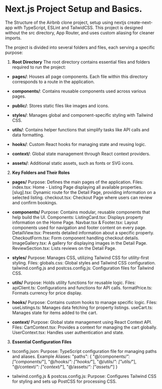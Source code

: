 # Next.js Project Setup and Basics.

The Structure of the Airbnb clone project, setup using nextjs create-next-app with TypeScript, ESLint and TailwidCSS. This project is designed without the src directory, App Router, and uses custom aliasing for cleaner imports.

The project is divided into several folders and files, each serving a specific purpose:

1. **Root Directory**
   The root directory contains essential files and folders required to run the project:

- **pages/**: Houses all page components. Each file within this directory corresponds to a route in the application.

- **components/**: Contains reusable components used across various pages.

- **public/**: Stores static files like images and icons.

- **styles/**: Manages global and component-specific styling with Tailwind CSS.

- **utils/**: Contains helper functions that simplify tasks like API calls and data formatting.

- **hooks/**: Custom React hooks for managing state and reusing logic.

- **context/**: Global state management through React context providers.

- **assets/**: Additional static assets, such as fonts or SVG icons.

2. **Key Folders and Their Roles**

- **pages/**
  Purpose: Defines the main pages of the application.
  Files:
  index.tsx: Home - Listing Page displaying all available properties.
  [slug].tsx: Dynamic route for the Detail Page, providing information on a selected listing.
  checkout.tsx: Checkout Page where users can review and confirm bookings.

- **components/**
  Purpose: Contains modular, reusable components that help build the UI.
  Components:
  ListingCard.tsx: Displays property information on the Home Page.
  Navbar.tsx & Footer.tsx: Layout components used for navigation and footer content on every page.
  DetailView.tsx: Presents detailed information about a specific property.
  CheckoutForm.tsx: Form component handling checkout details.
  ImageGallery.tsx: A gallery for displaying images in the Detail Page.
  ReviewSection.tsx: Lists reviews on the Detail Page.

- **styles/**
  Purpose: Manages CSS, utilizing Tailwind CSS for utility-first styling.
  Files:
  globals.css: Global styles and Tailwind CSS configuration.
  tailwind.config.js and postcss.config.js: Configuration files for Tailwind CSS.

- **utils/**
  Purpose: Holds utility functions for reusable logic.
  Files:
  apiClient.ts: Configurations and functions for API calls.
  formatPrice.ts: Formats currency for price display.

- **hooks/**
  Purpose: Contains custom hooks to manage specific logic.
  Files:
  useListings.ts: Manages data fetching for property listings.
  useCart.ts: Manages state for items added to the cart.

- **context/**
  Purpose: Global state management using React Context API.
  Files:
  CartContext.tsx: Provides a context for managing the cart globally.
  UserContext.tsx: Handles user authentication and state.

3. **Essential Configuration Files**

- tsconfig.json:
  Purpose: TypeScript configuration file for managing paths and aliases.
  Example Aliases:
  "paths": {
  "@/components/_": ["components/_"],
  "@/hooks/_": ["hooks/_"],
  "@/utils/_": ["utils/_"],
  "@/context/_": ["context/_"],
  "@/assets/_": ["assets/_"]
  }

- tailwind.config.js & postcss.config.js:
  Purpose: Configures Tailwind CSS for styling and sets up PostCSS for processing CSS.
